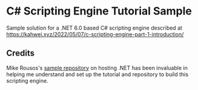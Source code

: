# C# Scripting Engine Tutorial Sample
Sample solution for a .NET 6.0 based C# scripting engine described at https://kahwei.xyz/2022/05/07/c-scripting-engine-part-1-introduction/

## Credits

Mike Rousos's [sample repository](https://github.com/mjrousos/SampleCoreCLRHost/tree/master/HostWithCoreclrhost) on hosting .NET has been invaluable in helping me understand and set up the tutorial and repository to build this scripting engine.
